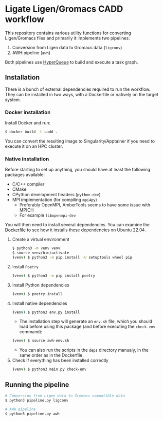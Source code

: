 # Ligate Ligen/Gromacs CADD workflow
This repository contains various utility functions for converting Ligen/Gromacs files and primarily
it implements two pipelines:
1) Conversion from Ligen data to Gromacs data (`ligconv`)
2) AWH pipeline (`awh`)

Both pipelines use [HyperQueue](https://it4innovations.github.io/hyperqueue) to build and execute
a task graph.

## Installation

There is a bunch of external dependencies required to run the workflow. They can be installed in two ways, with a Dockerfile or natively on the target system.

### Docker installation
Install Docker and run:
```bash
$ docker build -t cadd .
```
You can convert the resulting image to Singularity/Apptainer if you need to execute it on an HPC
cluster.

### Native installation

Before starting to set up anything, you should have at least the following packages available:

- C/C++ compiler
- CMake
- CPython development headers (`python-dev`)
- MPI implementation (for compiling `mpi4py`)
    - Preferably OpenMPI, AmberTools seems to have some issue with MPICH
    - For example `libopenmpi-dev`

You will then need to install several dependencies. You can examine the [Dockerfile](Dockerfile) to see how it installs these dependencies on Ubuntu 22.04.

1) Create a virtual environment
    ```bash
    $ python3 -m venv venv
    $ source venv/bin/activate
    (venv) $ python3 -m pip install -U setuptools wheel pip 
    ```
2) Install `Poetry`
    ```bash
    (venv) $ python3 -m pip install poetry 
    ```
3) Install Python dependencies
    ```bash
    (venv) $ poetry install
    ```
4) Install native dependencies
   ```bash
   (venv) $ python3 env.py install
   ```
   - The installation step will generate an `env.sh` file, which you should load before using this
   package (and before executing the `check-env` command):
   ```bash
   (venv) $ source awh-env.sh
   ```
   - You can also run the scripts in the `deps` directory manualy, in the same order as in the Dockerfile.
5) Check if everything has been installed correctly
   ```bash
   (venv) $ python3 main.py check-env
   ```

## Running the pipeline
```bash
# Conversion from Ligen data to Gromacs compatible data
$ python3 pipeline.py ligconv

# AWH pipeline
$ python3 pipeline.py awh
```
